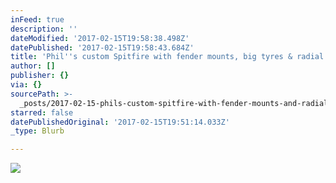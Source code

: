 ```yaml
---
inFeed: true
description: ''
dateModified: '2017-02-15T19:58:38.498Z'
datePublished: '2017-02-15T19:58:43.684Z'
title: 'Phil''s custom Spitfire with fender mounts, big tyres & radial stays'
author: []
publisher: {}
via: {}
sourcePath: >-
  _posts/2017-02-15-phils-custom-spitfire-with-fender-mounts-and-radial-seat-stay.md
starred: false
datePublishedOriginal: '2017-02-15T19:51:14.033Z'
_type: Blurb

---
```

![](https://the-grid-user-content.s3-us-west-2.amazonaws.com/5c0d1c1c-c240-420d-8e73-4d73443bed06.jpg)
